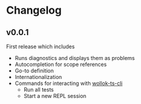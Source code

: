 # Changelog

## v0.0.1
First release which includes
- Runs diagnostics and displays them as problems
- Autocompletion for scope references
- Go-to definition
- Internationalization
- Commands for interacting with [wollok-ts-cli](https://github.com/uqbar-project/wollok-ts-cli)
  - Run all tests
  - Start a new REPL session
